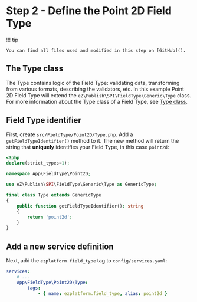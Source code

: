 # Step 2 - Define the Point 2D Field Type

!!! tip

    You can find all files used and modified in this step on [GitHub]().

## The Type class

The Type contains logic of the Field Type: validating data, transforming from various formats, describing the validators, etc.
In this example Point 2D Field Type will extend the `eZ\Publish\SPI\FieldType\Generic\Type` class.
For more information about the Type class of a Field Type, see [Type class](../../api/field_type_type_and_value.md#type-class).

## Field Type identifier

First, create `src/FieldType/Point2D/Type.php`.
Add a `getFieldTypeIdentifier()` method to it. The new method will return the string that **uniquely** identifies your Field Type, in this case `point2d`:

```php
<?php
declare(strict_types=1);

namespace App\FieldType\Point2D;

use eZ\Publish\SPI\FieldType\Generic\Type as GenericType;

final class Type extends GenericType
{
    public function getFieldTypeIdentifier(): string
    {
        return 'point2d';
    }
}
```

## Add a new service definition

Next, add the `ezplatform.field_type` tag to `config/services.yaml`:

```yaml
services:
    # ...
    App\FieldType\Point2D\Type:
        tags:
            - { name: ezplatform.field_type, alias: point2d }
```

